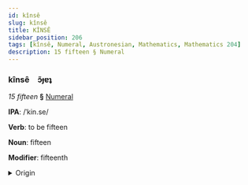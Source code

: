 ```yaml
---
id: kînsê
slug: kînsê
title: KÎNSÊ
sidebar_position: 206
tags: [kînsê, Numeral, Austronesian, Mathematics, Mathematics 204]
description: 15 fifteen § Numeral
---
```


### kînsê&emsp;<span kind="abugida">ɔ̃ɟɐʇ</span>

*15 fifteen* **§** [Numeral](../../tags/Numeral)

**IPA**: /ˈkin.se/

**Verb**: to be fifteen

**Noun**: fifteen

**Modifier**: fifteenth

<details>
    <summary>Origin</summary>
    Waray kinse /ˈkinse/<br/>
    <em>Austronesian Language Family</em>
</details>